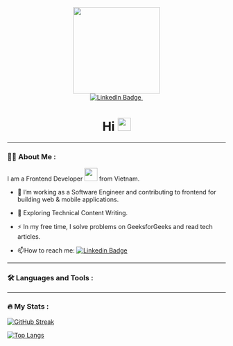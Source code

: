 <div id="header" align="center">
  <img src="https://media.giphy.com/media/o0vwzuFwCGAFO/giphy.gif" width="200"/>
</div>

<div id="badges" align="center">
  <a href="https://www.linkedin.com/in/quyenlt1812/" target="_blank">
    <img src="https://img.shields.io/badge/Linkedin-blue?style=flat&logo=linkedin&logoColor=white" alt="LinkedIn Badge"/>
  </a>
  <img src="https://komarev.com/ghpvc/?username=quyenlt&style=flat-square&color=blue" alt=""/>
</div>

<h1 align="center">
  Hi
  <img src="https://media.giphy.com/media/hvRJCLFzcasrR4ia7z/giphy.gif" width="30px"/>
</h1>

---

### :woman_technologist: About Me :
I am a Frontend Developer <img src="https://media.giphy.com/media/WUlplcMpOCEmTGBtBW/giphy.gif" width="30"> from Vietnam.

- :telescope: I’m working as a Software Engineer and contributing to frontend for building web & mobile applications.

- :seedling: Exploring Technical Content Writing.

- :zap: In my free time, I solve problems on GeeksforGeeks and read tech articles.

- :mailbox:How to reach me: [![Linkedin Badge](https://img.shields.io/badge/Linkedin-blue?style=flat&logo=Linkedin&logoColor=white)](https://www.linkedin.com/in/quyenlt1812)

---

### :hammer_and_wrench: Languages and Tools :

---

### :fire: My Stats :
[![GitHub Streak](http://github-readme-streak-stats.herokuapp.com?user=quyenlt1812&theme=react&hide_border=true&date_format=M%20j%5B%2C%20Y%5D)](https://git.io/streak-stats)

[![Top Langs](https://github-readme-stats.vercel.app/api/top-langs/?username=quyenlt1812&layout=compact&theme=react&hide_border=true&count_private=true)](https://github.com/anuraghazra/github-readme-stats)

